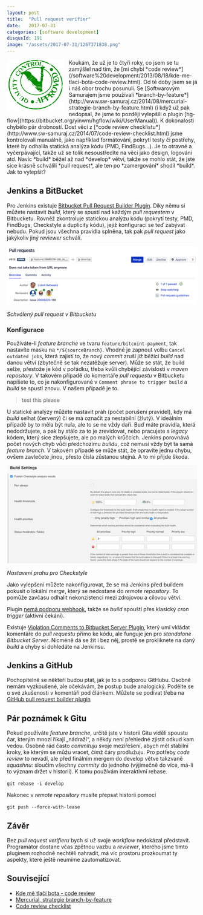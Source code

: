 ```yaml
---
layout: post
title:  "Pull request verifier"
date:   2017-07-31
categories: [software development]
disqusId: 191
image: "/assets/2017-07-31/1267371838.png"
---
```


<div style="float: left; margin: 0 1em 1em 0; text-align: center;"><img src="/assets/2017-07-31/1267371838.png" /></div>Koukám, že už je to čtyři roky, co jsem se tu zamýšlel nad tím, že [mi chybí *code review*](/software%20development/2013/08/18/kde-me-tlaci-bota-code-review.html). Od té doby jsem se já i náš obor trochu posunuli. Se [Softwarovým Samurajem jsme používali *branch-by-feature*](http://www.sw-samuraj.cz/2014/08/mercurial-strategie-branch-by-feature.html) (i když už pak nedopsal, že jsme to později vylepšili o plugin [hg-flow](https://bitbucket.org/yinwm/hgflow/wiki/UserManual)). K dokonalosti chybělo pár drobností. Dost věcí z [*code review checklistu*](http://www.sw-samuraj.cz/2014/07/code-review-checklist.html) jsme kontrolovali manuálně, jako například formátování, pokrytí testy či postřehy, které by odhalila statická analýza kódu (PMD, FindBugs…). Je to otravné a vyčerpávající, takže už se tolik nesoustředíte na věci jako design, logování atd. Navíc *build* běžel až nad *develop* větví, takže se mohlo stát, že jste sice krásně schválili *pull request*, ale ten po *zamergování* shodil *build*. Jak to vylepšit?

<!--more-->

## Jenkins a BitBucket

Pro Jenkins existuje [Bitbucket Pull Request Builder Plugin](https://github.com/nishio-dens/bitbucket-pullrequest-builder-plugin). Díky němu si můžete nastavit *build*, který se spustí nad každým *pull requestem* v Bitbucketu. Rovněž zkontroluje statickou analýzu kódu (pokrytí testy, PMD, FindBugs, Checkstyle a duplicity kódu), jejíž konfigurací se teď zabývat nebudu. Pokud jsou všechna pravidla splněna, tak pak *pull request* jako jakýkoliv jiný *reviewer* schválí.

![](/assets/2017-07-31/bitbucket.png)

_Schválený pull request v Bitbucketu_

### Konfigurace

Používáte-li *feature branche* ve tvaru `feature/bitcoint-payment`, tak nastavíte masku na `*/${sourceBranch}`. Vhodné je zapnout volbu `Cancel outdated jobs`, která zajistí to, že nový *commit* zruší již běžící *build* nad danou větví (zbytečně se tak nezatěžuje server). Může se stát, že build selže, přestože je kód v pořádku, třeba kvůli chybějící závislosti v *maven repository*. V takovém případě do komentáře *pull requestu* v Bitbucketu napíšete to, co je nakonfigurované v `Comment phrase to trigger build` a *build* se spustí znovu. V našem případě je to.

> test this please

U statické analýzy můžete nastavit práh (počet porušení pravidel), kdy má *build* selhat (červený) či se má označit za nestabilní (žlutý). V ideálním případě by to měla být nula, ale to se ne vždy daří. Buď máte pravidla, která nedodržujete, a pak by stálo za to je zrevidovat, nebo pracujete s *legacy* kódem, který sice zlepšujete, ale po malých krůčcích. Jenkins porovnává počet nových chyb vůči předchozímu *buildu*, což nemusí vždy být ta samá *feature branch*. V takovém případě se může stát, že opravíte jednu chybu, ovšem zavlečete jinou, přesto čísla zůstanou stejná. A to mi přijde škoda.

![](/assets/2017-07-31/jenkins.png)

_Nastavení prahu pro Checkstyle_

Jako vylepšení můžete nakonfigurovat, že se má Jenkins před buildem pokusit o lokální *merge*, který se nedostane do *remote repository*. To pomůže zavčasu odhalit nekonzistenci mezi zdrojovou a cílovou větví.

Plugin [nemá podporu webhook](https://github.com/nishio-dens/bitbucket-pullrequest-builder-plugin/issues/12), takže se *build* spouští přes klasický *cron trigger* (aktivní čekání). 

Existuje [Violation Comments to Bitbucket Server Plugin](https://wiki.jenkins.io/display/JENKINS/Violation+Comments+to+Bitbucket+Server+Plugin), který umí vkládat komentáře do *pull requestu* přímo ke kódu, ale funguje jen pro *standalone Bitbucket Server*. Nicméně dá se žít i bez něj, prostě se prokliknete na daný *build* a chyby si dohledáte na Jenkinsu.

## Jenkins a GitHub
Pochopitelně se někteří budou ptát, jak je to s podporou GitHubu. Osobně nemám vyzkoušené, ale očekávám, že postup bude analogický. Podělte se o své zkušenosti v komentáři pod článkem. Můžete se podívat třeba na [GitHub pull request builder plugin](https://wiki.jenkins.io/display/JENKINS/GitHub+pull+request+builder+plugin)

## Pár poznámek k Gitu

Pokud používáte *feature branche*, určitě jste v historii Gitu viděli spoustu čar, kterým mnozí říkají „nádraží“, a někdy není přehledné zjistit odkud kam vedou. Osobně rád často *commituju* svoje meziřešení, abych měl stabilní kroky, ke kterým se můžu vracet, čímž čáry prodlužuju. Pro potřeby *code review* to nevadí, ale před finálním mergem do develop větve takzvaně *squashnu*: sloučím všechny *commity* do jednoho (výjimečně do více, má-li to význam držet v historii). K tomu používám interaktivní rebase.

`git rebase -i develop`

Nakonec v *remote repository* musíte přepsat historii pomocí

`git push --force-with-lease`

## Závěr

Bez *pull request verifieru* bych si už svoje *workflow* nedokázal představit. Programátor dostane včas zpětnou vazbu a *reviewer*, kterého jsme tímto pluginem rozhodně nechtěli nahradit, má víc prostoru prozkoumat ty aspekty, které ještě neumíme zautomatizovat.

## Související
* [Kde mě tlačí bota - code review](/software%20development/2013/08/18/kde-me-tlaci-bota-code-review.html)
* [Mercurial, strategie branch-by-feature](http://www.sw-samuraj.cz/2014/08/mercurial-strategie-branch-by-feature.html)
* [Code review checklist](http://www.sw-samuraj.cz/2014/07/code-review-checklist.html)